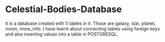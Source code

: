 # Celestial-Bodies-Database
It is a database created with 5 tables in it. Those are galaxy, star, planet, moon, more_info. I have learnt about connecting tables using foreign keys and also inserting values into a table in POSTGRESQL.
